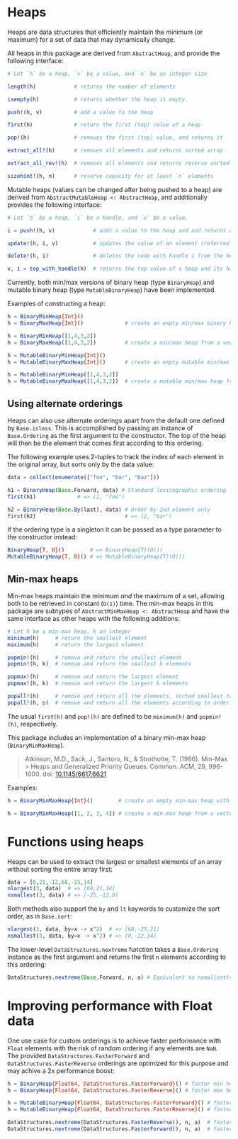# Heaps

Heaps are data structures that efficiently maintain the minimum (or
maximum) for a set of data that may dynamically change.

All heaps in this package are derived from `AbstractHeap`, and provide
the following interface:

```julia
# Let `h` be a heap, `v` be a value, and `n` be an integer size

length(h)            # returns the number of elements

isempty(h)           # returns whether the heap is empty

push!(h, v)          # add a value to the heap

first(h)             # return the first (top) value of a heap

pop!(h)              # removes the first (top) value, and returns it

extract_all!(h)      # removes all elements and returns sorted array

extract_all_rev!(h)  # removes all elements and returns reverse sorted array

sizehint!(h, n)      # reserve capacity for at least `n` elements
```

Mutable heaps (values can be changed after being pushed to a heap) are
derived from `AbstractMutableHeap <: AbstractHeap`, and additionally
provides the following interface:

```julia
# Let `h` be a heap, `i` be a handle, and `v` be a value.

i = push!(h, v)            # adds a value to the heap and and returns a handle to v

update!(h, i, v)           # updates the value of an element (referred to by the handle i)

delete!(h, i)              # deletes the node with handle i from the heap

v, i = top_with_handle(h)  # returns the top value of a heap and its handle
```

Currently, both min/max versions of binary heap (type `BinaryHeap`) and
mutable binary heap (type `MutableBinaryHeap`) have been implemented.

Examples of constructing a heap:

```julia
h = BinaryMinHeap{Int}()
h = BinaryMaxHeap{Int}()             # create an empty min/max binary heap of integers

h = BinaryMinHeap([1,4,3,2])
h = BinaryMaxHeap([1,4,3,2])         # create a min/max heap from a vector

h = MutableBinaryMinHeap{Int}()
h = MutableBinaryMaxHeap{Int}()      # create an empty mutable min/max heap

h = MutableBinaryMinHeap([1,4,3,2])
h = MutableBinaryMaxHeap([1,4,3,2])  # create a mutable min/max heap from a vector
```

## Using alternate orderings

Heaps can also use alternate orderings apart from the default one defined by
`Base.isless`. This is accomplished by passing an instance of `Base.Ordering`
as the first argument to the constructor. The top of the heap will then be the
element that comes first according to this ordering.

The following example uses 2-tuples to track the index of each element in the
original array, but sorts only by the data value:

```julia
data = collect(enumerate(["foo", "bar", "baz"]))

h1 = BinaryHeap(Base.Forward, data) # Standard lexicographic ordering for tuples
first(h1)             # => (1, "foo")

h2 = BinaryHeap(Base.By(last), data) # Order by 2nd element only
first(h2)                            # => (2, "bar")
```

If the ordering type is a singleton it can be passed as a type parameter to the
constructor instead:

```julia
BinaryHeap{T, O}()        # => BinaryHeap{T}(O())
MutableBinaryHeap{T, O}() # => MutableBinaryHeap{T}(O())
```

## Min-max heaps
Min-max heaps maintain the minimum _and_ the maximum of a set,
allowing both to be retrieved in constant (`O(1)`) time.
The min-max heaps in this package are subtypes of `AbstractMinMaxHeap <: AbstractHeap`
and have the same interface as other heaps with the following additions:

```julia
# Let h be a min-max heap, k an integer
minimum(h)     # return the smallest element
maximum(h)     # return the largest element

popmin!(h)     # remove and return the smallest element
popmin!(h, k)  # remove and return the smallest k elements

popmax!(h)     # remove and return the largest element
popmax!(h, k)  # remove and return the largest k elements

popall!(h)     # remove and return all the elements, sorted smallest to largest
popall!(h, o)  # remove and return all the elements according to ordering o
```

The usual `first(h)` and `pop!(h)` are defined to be `minimum(h)` and `popmin!(h)`,
respectively.

This package includes an implementation of a binary min-max heap (`BinaryMinMaxHeap`).
> Atkinson, M.D., Sack, J., Santoro, N., & Strothotte, T. (1986). Min-Max > Heaps and Generalized Priority Queues. Commun. ACM, 29, 996-1000.
> doi: [10.1145/6617.6621](https://doi.org/10.1145/6617.6621)

Examples:
```julia
h = BinaryMinMaxHeap{Int}()        # create an empty min-max heap with integer values

h = BinaryMinMaxHeap([1, 2, 3, 4]) # create a min-max heap from a vector
```

# Functions using heaps

Heaps can be used to extract the largest or smallest elements of an
array without sorting the entire array first:

```julia
data = [0,21,-12,68,-25,14]
nlargest(3, data)  # => [68,21,14]
nsmallest(3, data) # => [-25,-12,0]
```

Both methods also support the `by` and `lt` keywords to customize the sort order,
as in `Base.sort`:

```julia
nlargest(3, data, by=x -> x^2)  # => [68,-25,21]
nsmallest(3, data, by=x -> x^2) # => [0,-12,14]
```

The lower-level `DataStructures.nextreme` function takes a `Base.Ordering`
instance as the first argument and returns the first `n` elements according to
this ordering:

```julia
DataStructures.nextreme(Base.Forward, n, a) # Equivalent to nsmallest(n, a)
```


# Improving performance with Float data

One use case for custom orderings is to achieve faster performance with `Float`
elements with the risk of random ordering if any elements are `NaN`.
The provided `DataStructures.FasterForward` and `DataStructures.FasterReverse`
orderings are optimized for this purpose and may achive a 2x performance boost:

```julia
h = BinaryHeap{Float64, DataStructures.FasterForward}() # faster min heap
h = BinaryHeap{Float64, DataStructures.FasterReverse}() # faster max heap

h = MutableBinaryHeap{Float64, DataStructures.FasterForward}() # faster mutable min heap
h = MutableBinaryHeap{Float64, DataStructures.FasterReverse}() # faster mutable max heap

DataStructures.nextreme(DataStructures.FasterReverse(), n, a)  # faster nlargest(n, a)
DataStructures.nextreme(DataStructures.FasterForward(), n, a)  # faster nsmallest(n, a)
```
